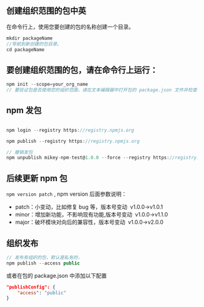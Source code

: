 ## 创建组织范围的包中英

在命令行上，使用您要创建的包的名称创建一个目录。

```js
mkdir packageName
//导航到新创建的包目录。
cd packageName
```

## 要创建组织范围的包，请在命令行上运行：

```js
npm init --scope=your_org_name
// 要验证包是否使用您的组织范围，请在文本编辑器中打开包的 package.json 文件并检查名称是否为 @your_org_name/pkg_name，将 your_org_name 替换为您的组织名称。
```

## npm 发包

```js

npm login --registry https://registry.npmjs.org

npm publish --registry https://registry.npmjs.org

// 撤销发包
npm unpublish mikey-npm-test@1.0.0 --force --registry https://registry.npmjs.org


```

## 后续更新 npm 包

`npm version patch` , npm version 后面参数说明：

- patch：小变动，比如修复 bug 等，版本号变动  v1.0.0->v1.0.1
- minor：增加新功能，不影响现有功能,版本号变动  v1.0.0->v1.1.0
- major：破坏模块对向后的兼容性，版本号变动  v1.0.0->v2.0.0

## 组织发布

```js
// 发布有组织的包，默认是私有的，
npm publish --access public
```

或者在包的 package.json 中添加以下配置

```json
"publishConfig": {
    "access": "public"
}
```
